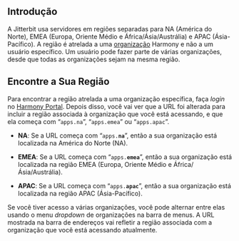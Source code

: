 [//]: # (Descobrindo a Minha Região)
[//]: # (This is a translation of Version 22, published on June 29, 2021.)

## Introdução

A Jitterbit usa servidores em regiões separadas para NA (América do
Norte), EMEA (Europa, Oriente Médio e África/Ásia/Austrália) e APAC
(Ásia-Pacífico). A região é atrelada a uma [organização](https://success.jitterbit.com/display/DOC/Organizations) Harmony e
não a um usuário específico. Um usuário pode fazer parte de várias
organizações, desde que todas as organizações sejam na mesma região.


## Encontre a Sua Região

Para encontrar a região atrelada a uma organização específica, faça
*login* no <a href="https://login.jitterbit.com/" class="external-link"
rel="nofollow">Harmony Portal</a>. Depois disso, você vai ver que a URL
foi alterada para incluir a região associada à organização que você está
acessando, e que ela começa com “`apps.na`”, “`apps.emea`” ou “`apps.apac`”.

-   **NA**: Se a URL começa com “`apps.`**`na`**”, então a sua organização
    está localizada na América do Norte (NA).

-   **EMEA**: Se a URL começa com “`apps.`**`emea`**”, então a sua
    organização está localizada na região EMEA (Europa, Oriente Médio
    e África/Ásia/Austrália).

-   **APAC**: Se a URL começa com “`apps.`**`apac`**”, então a sua
    organização está localizada na região APAC (Ásia-Pacífico).

Se você tiver acesso a várias organizações, você pode alternar entre
elas usando o menu *dropdown* de organizações na barra de menus. A URL
mostrada na barra de endereços vai refletir a região associada com a
organização que você está acessando atualmente.

